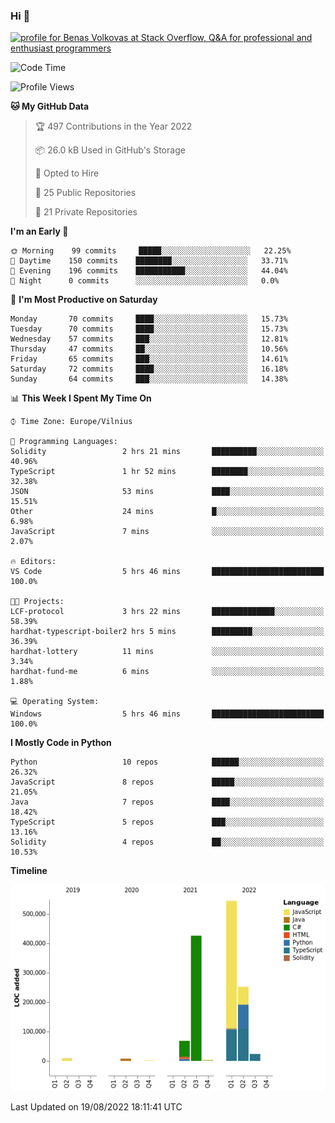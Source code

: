 ### Hi 👋
<a href="https://stackoverflow.com/users/14954249/benas-volkovas"><img src="https://stackoverflow.com/users/flair/14954249.png?theme=dark" width="208" height="58" alt="profile for Benas Volkovas at Stack Overflow, Q&amp;A for professional and enthusiast programmers" title="profile for Benas Volkovas at Stack Overflow, Q&amp;A for professional and enthusiast programmers"></a>

<!--START_SECTION:waka-->
![Code Time](http://img.shields.io/badge/Code%20Time-808%20hrs%206%20mins-blue)

![Profile Views](http://img.shields.io/badge/Profile%20Views-0-blue)

**🐱 My GitHub Data** 

> 🏆 497 Contributions in the Year 2022
 > 
> 📦 26.0 kB Used in GitHub's Storage 
 > 
> 💼 Opted to Hire
 > 
> 📜 25 Public Repositories 
 > 
> 🔑 21 Private Repositories  
 > 
**I'm an Early 🐤** 

```text
🌞 Morning    99 commits     █████░░░░░░░░░░░░░░░░░░░░   22.25% 
🌆 Daytime    150 commits    ████████░░░░░░░░░░░░░░░░░   33.71% 
🌃 Evening    196 commits    ███████████░░░░░░░░░░░░░░   44.04% 
🌙 Night      0 commits      ░░░░░░░░░░░░░░░░░░░░░░░░░   0.0%

```
📅 **I'm Most Productive on Saturday** 

```text
Monday       70 commits     ████░░░░░░░░░░░░░░░░░░░░░   15.73% 
Tuesday      70 commits     ████░░░░░░░░░░░░░░░░░░░░░   15.73% 
Wednesday    57 commits     ███░░░░░░░░░░░░░░░░░░░░░░   12.81% 
Thursday     47 commits     ██░░░░░░░░░░░░░░░░░░░░░░░   10.56% 
Friday       65 commits     ███░░░░░░░░░░░░░░░░░░░░░░   14.61% 
Saturday     72 commits     ████░░░░░░░░░░░░░░░░░░░░░   16.18% 
Sunday       64 commits     ███░░░░░░░░░░░░░░░░░░░░░░   14.38%

```


📊 **This Week I Spent My Time On** 

```text
⌚︎ Time Zone: Europe/Vilnius

💬 Programming Languages: 
Solidity                 2 hrs 21 mins       ██████████░░░░░░░░░░░░░░░   40.96% 
TypeScript               1 hr 52 mins        ████████░░░░░░░░░░░░░░░░░   32.38% 
JSON                     53 mins             ████░░░░░░░░░░░░░░░░░░░░░   15.51% 
Other                    24 mins             █░░░░░░░░░░░░░░░░░░░░░░░░   6.98% 
JavaScript               7 mins              ░░░░░░░░░░░░░░░░░░░░░░░░░   2.07%

🔥 Editors: 
VS Code                  5 hrs 46 mins       █████████████████████████   100.0%

🐱‍💻 Projects: 
LCF-protocol             3 hrs 22 mins       ██████████████░░░░░░░░░░░   58.39% 
hardhat-typescript-boiler2 hrs 5 mins        █████████░░░░░░░░░░░░░░░░   36.39% 
hardhat-lottery          11 mins             ░░░░░░░░░░░░░░░░░░░░░░░░░   3.34% 
hardhat-fund-me          6 mins              ░░░░░░░░░░░░░░░░░░░░░░░░░   1.88%

💻 Operating System: 
Windows                  5 hrs 46 mins       █████████████████████████   100.0%

```

**I Mostly Code in Python** 

```text
Python                   10 repos            ██████░░░░░░░░░░░░░░░░░░░   26.32% 
JavaScript               8 repos             █████░░░░░░░░░░░░░░░░░░░░   21.05% 
Java                     7 repos             ████░░░░░░░░░░░░░░░░░░░░░   18.42% 
TypeScript               5 repos             ███░░░░░░░░░░░░░░░░░░░░░░   13.16% 
Solidity                 4 repos             ██░░░░░░░░░░░░░░░░░░░░░░░   10.53%

```


**Timeline**

![Chart not found](https://raw.githubusercontent.com/BenasVolkovas/BenasVolkovas/main/charts/bar_graph.png) 


 Last Updated on 19/08/2022 18:11:41 UTC
<!--END_SECTION:waka-->

